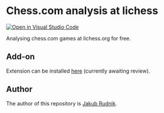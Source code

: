# Chess.com analysis at lichess

[![Open in Visual Studio Code](https://open.vscode.dev/badges/open-in-vscode.svg)](https://open.vscode.dev/Zeraye/chess-analysis-firefox-extension)

Analysing chess.com games at lichess.org for free.

## Add-on

Extension can be installed [here](https://addons.mozilla.org/en-US/firefox/addon/chess-com-analysis-at-lichess/) (currently awaiting review).

## Author

The author of this repository is [Jakub Rudnik](https://github.com/Zeraye).
